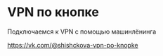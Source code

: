 # VPN по кнопке
Подключаемся к VPN с помощью машинлёнинга

https://vk.com/@shishckova-vpn-po-knopke
